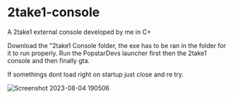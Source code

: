 # 2take1-console
A 2take1 external console developed by me in C+

Download the "2take1 Console folder, the exe has to be ran in the folder for it to run properly. Run the PopstarDevs launcher first then the 2take1 console and then finally gta.

If somethings dont load right on startup just close and re try.

![Screenshot 2023-08-04 190506](https://github.com/LinaOne12/2take1-console/assets/125640650/220c530c-1d3a-4e62-8c35-55b966a3b1b1)
